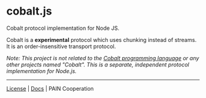 # cobalt.js

Cobalt protocol implementation for Node JS.

Cobalt is a **experimental** protocol which uses chunking instead of streams. It is an order-insensitive transport protocol.

*Note: This project is not related to the [Cobalt programming language](https://cobalt-language.github.io/) or any other projects named "Cobalt". This is a separate, independent protocol implementation for Node.js.*

---

[License](./LICENSE) | [Docs](./docs/index.md) | PAIN Cooperation
